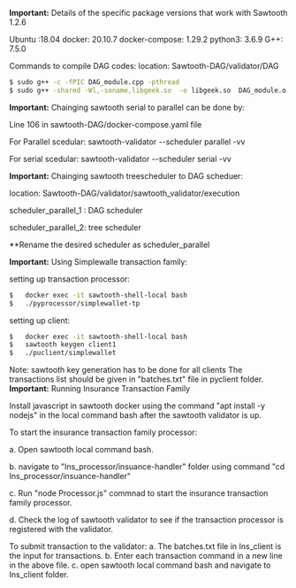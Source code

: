 **Important:**  Details of the specific package versions that work with Sawtooth 1.2.6

Ubuntu :18.04
docker:  20.10.7
docker-compose:  1.29.2
python3:  3.6.9
G++: 7.5.0


Commands to compile DAG codes:
location: Sawtooth-DAG/validator/DAG

```bash
$ sudo g++ -c -fPIC DAG_module.cpp -pthread
$ sudo g++ -shared -Wl,-soname,libgeek.so  -o libgeek.so  DAG_module.o
```

**Important:** Chainging sawtooth serial to parallel can be done by:

Line 106 in sawtooth-DAG/docker-compose.yaml file

For Parallel scedular:
    sawtooth-validator --scheduler parallel -vv 

For serial scedular:
    sawtooth-validator --scheduler serial -vv 

**Important:** Chainging sawtooth treescheduler to DAG scheduer:

location: Sawtooth-DAG/validator/sawtooth_validator/execution

scheduler_parallel_1 : DAG scheduler

scheduler_parallel_2: tree scheduler

**Rename the desired scheduler as scheduler_parallel

**Important:** Using Simplewalle transaction family:

setting up transaction processor:
```bash
$   docker exec -it sawtooth-shell-local bash
$   ./pyprocessor/simplewallet-tp
```


setting up client:
```bash
$   docker exec -it sawtooth-shell-local bash
$   sawtooth keygen client1
$   ./puclient/simplewallet
```
Note: sawtooth key generation has to be done for all clients
The transactions list should be given in "batches.txt" file in pyclient folder.
**Important:** Running Insurance Transaction Family

Install javascript in sawtooth docker using the command "apt install -y nodejs" in the local command bash after the sawtooth validator is up.

To start the insurance transaction family processor:

a. Open sawtooth local command bash.

b. navigate to "Ins_processor/insuance-handler" folder using command "cd Ins_processor/insuance-handler"

c. Run "node Processor.js" commnad to start the insurance transaction family processor.

d. Check the log of sawtooth validator to see if the transaction processor is registered with the validator.
	
	
To submit transaction to the validator:
	a. The batches.txt file in Ins_client is the input for transactions.
	b. Enter each transaction command in a new line in the above file.
	c. open sawtooth local command bash and navigate to Ins_client folder.
	
